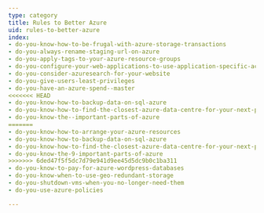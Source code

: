 ```yaml
---
type: category
title: Rules to Better Azure
uid: rules-to-better-azure
index:
- do-you-know-how-to-be-frugal-with-azure-storage-transactions
- do-you-always-rename-staging-url-on-azure
- do-you-apply-tags-to-your-azure-resource-groups
- do-you-configure-your-web-applications-to-use-application-specific-accounts-for-database-access
- do-you-consider-azuresearch-for-your-website
- do-you-give-users-least-privileges
- do-you-have-an-azure-spend--master
<<<<<<< HEAD
- do-you-know-how-to-backup-data-on-sql-azure
- do-you-know-how-to-find-the-closest-azure-data-centre-for-your-next-project
- do-you-know-the--important-parts-of-azure
=======
- do-you-know-how-to-arrange-your-azure-resources
- do-you-know-how-to-backup-data-on-sql-azure
- do-you-know-how-to-find-the-closest-azure-data-centre-for-your-next-project
- do-you-know-the-9-important-parts-of-azure
>>>>>>> 6ded47f5f5dc7d79e941d9ee45d5dc9b0c1ba311
- do-you-know-to-pay-for-azure-wordpress-databases
- do-you-know-when-to-use-geo-redundant-storage
- do-you-shutdown-vms-when-you-no-longer-need-them
- do-you-use-azure-policies

---
```




